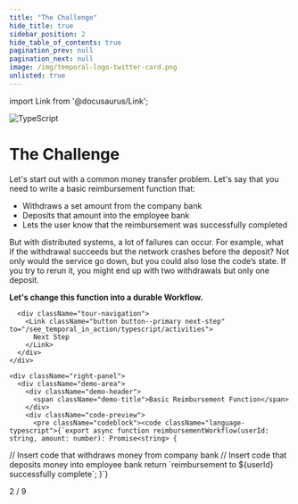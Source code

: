 ```yaml
---
title: "The Challenge"
hide_title: true
sidebar_position: 2
hide_table_of_contents: true
pagination_prev: null
pagination_next: null
image: /img/temporal-logo-twitter-card.png
unlisted: true
---
```


import Link from '@docusaurus/Link';

<div className="temporal-tour-container">
  <div className="sdk-logo">
    <img src="/img/sdk-icons/sdk-typescript.svg" alt="TypeScript" />
  </div>
  
  <div className="content-area">
    <div className="left-panel">
      <div className="tour-header">
        <h1>The Challenge</h1>
        <div className="content-text">
          <p>Let's start out with a common money transfer problem. Let's say that you need to write a basic reimbursement function that:</p>
          <ul>
            <li>Withdraws a set amount from the company bank</li>
            <li>Deposits that amount into the employee bank</li>
            <li>Lets the user know that the reimbursement was successfully completed</li>
          </ul>
          <p>But with distributed systems, a lot of failures can occur. For example, what if the withdrawal succeeds but the network crashes before the deposit? Not only would the service go down, but you could also lose the code’s state. If you try to rerun it, you might end up with two withdrawals but only one deposit.</p>
          <p><strong>Let's change this function into a durable Workflow.</strong></p>
        </div>
      </div>
      
      <div className="tour-navigation">
        <Link className="button button--primary next-step" to="/see_temporal_in_action/typescript/activities">
          Next Step
        </Link>
      </div>
    </div>
    
    <div className="right-panel">
      <div className="demo-area">
        <div className="demo-header">
          <span className="demo-title">Basic Reimbursement Function</span>
        </div>
        <div className="code-preview">
          <pre className="codeblock"><code className="language-typescript">{`export async function reimbursementWorkflow(userId: string, amount: number): Promise<string> {
  // Insert code that withdraws money from company bank
  // Insert code that deposits money into employee bank
  return \`reimbursement to \${userId} successfully complete\`;
}`}</code></pre>
        </div>
      </div>
    </div>
  </div>
  
  <div className="step-navigation">
    <div className="step-indicator">2 / 9</div>
  </div>
</div>

<style jsx>{`
  .temporal-tour-container {
    min-height: 100vh;
    background: radial-gradient(ellipse at top, #1e1b4b 0%, #0f0f23 70%);
    position: relative;
    color: white;
    overflow: hidden;
  }
  
  .temporal-tour-container::before {
    display: none;
  }
  
  @keyframes twinkle {
    0%, 100% { opacity: 0.3; }
    50% { opacity: 1; }
  }
  
  .temporal-tour-container > * {
    position: relative;
    z-index: 2;
  }
  
  .sdk-logo {
    position: absolute;
    top: 2rem;
    right: 2rem;
    width: 48px;
    height: 48px;
    z-index: 10;
  }
  
  .sdk-logo img {
    width: 100%;
    height: 100%;
    object-fit: contain;
  }
  
  .content-area {
    display: flex;
    min-height: 100vh;
  }
  
  .left-panel {
    width: 40%;
    padding: 2rem;
    display: flex;
    flex-direction: column;
    justify-content: center;
  }
  
  .right-panel {
    width: 60%;
    display: flex;
    align-items: center;
    justify-content: center;
    padding: 2rem;
  }
  
  .tour-header h1 {
    font-size: 2.5rem;
    font-weight: 700;
    margin-bottom: 2rem;
    color: white;
    letter-spacing: -0.025em;
    font-family: 'Inter', -apple-system, BlinkMacSystemFont, sans-serif;
  }
  
  .content-text {
    font-size: 1.125rem;
    color: rgba(255, 255, 255, 0.9);
    line-height: 1.7;
    margin-bottom: 3rem;
    font-family: 'Inter', -apple-system, BlinkMacSystemFont, sans-serif;
  }
  
  .content-text p {
    margin-bottom: 1.5rem;
  }
  
  .content-text ul {
    margin: 1.5rem 0;
    padding-left: 1.5rem;
  }
  
  .content-text li {
    margin-bottom: 0.75rem;
    color: rgba(255, 255, 255, 0.8);
  }
  
  .content-text strong {
    color: #8b5cf6;
    font-weight: 600;
  }
  
  .tour-navigation {
    margin-bottom: 6rem;
  }
  
  .next-step {
    background: linear-gradient(135deg, #8b5cf6, #7c3aed) !important;
    border: none !important;
    padding: 0.75rem 1.5rem !important;
    font-size: 1rem !important;
    font-weight: 600 !important;
    border-radius: 8px !important;
    box-shadow: 0 4px 15px rgba(139, 92, 246, 0.4) !important;
    transition: all 0.3s cubic-bezier(0.4, 0, 0.2, 1) !important;
    font-family: 'Inter', -apple-system, BlinkMacSystemFont, sans-serif !important;
    text-transform: none !important;
    letter-spacing: 0 !important;
  }
  
  .next-step:hover {
    background: linear-gradient(135deg, #7c3aed, #6d28d9) !important;
    transform: translateY(-2px) !important;
    box-shadow: 0 8px 25px rgba(139, 92, 246, 0.6) !important;
  }
  
  .demo-area {
    max-width: none;
    width: 100%;
    margin: 0;
  }
  
  .demo-header {
    padding: 1rem 1.5rem;
    border-bottom: 1px solid rgba(255, 255, 255, 0.1);
    background: rgba(255, 255, 255, 0.05);
    border-radius: 12px 12px 0 0;
  }
  
  .demo-title {
    font-size: 0.875rem;
    color: rgba(255, 255, 255, 0.8);
    font-family: 'Inter', -apple-system, BlinkMacSystemFont, sans-serif;
    font-weight: 500;
  }
  
  .code-preview {
    padding: pre;
  }

  .codeblock {
    padding: 1rem;
  }
  
  .code-preview pre {
    padding: 1.5rem;
    margin: 0;
    font-family: 'Fira Code', 'Monaco', 'Consolas', monospace;
    font-size: 0.9rem;
    line-height: 1.6;
    color: #e2e8f0;
    background: none;
    white-space: pre-wrap;
    word-wrap: break-word;
    overflow-x: auto;
  }
  
  .code-preview code {
    background: none;
    padding: 0;
    color: inherit;
  }
  

  .language-typescript .token.keyword {
    color: #c792ea;
    font-weight: 500;
  }
  
  .language-typescript .token.function {
    color: #82aaff;
  }
  
  .language-typescript .token.string {
    color: #c3e88d;
  }
  
  .language-typescript .token.comment {
    color: #546e7a;
    font-style: italic;
  }
  
  .language-typescript .token.operator {
    color: #89ddff;
  }
  
  .language-typescript .token.punctuation {
    color: #89ddff;
  }
  
  .language-typescript .token.property {
    color: #f07178;
  }
  
  .language-typescript .token.number {
    color: #f78c6c;
  }
  
  .language-typescript .token.parameter {
    color: #ffcb6b;
  }
  
  .step-navigation {
    position: absolute;
    bottom: 2rem;
    left: 2rem;
    display: flex;
    align-items: center;
    gap: 1rem;
  }
  
  .step-nav-button {
    width: 40px;
    height: 40px;
    border-radius: 8px;
    background: rgba(255, 255, 255, 0.1);
    border: 1px solid rgba(255, 255, 255, 0.2);
    display: flex;
    align-items: center;
    justify-content: center;
    color: white;
    text-decoration: none;
    font-size: 0.875rem;
    font-weight: 500;
    transition: all 0.3s ease;
  }
  
  .step-nav-button:hover:not(.disabled) {
    background: rgba(255, 255, 255, 0.2);
    color: white;
    text-decoration: none;
  }
  
  .step-nav-button.disabled {
    opacity: 0.3;
    cursor: not-allowed;
  }
  
  .step-indicator {
    color: rgba(255, 255, 255, 0.6);
    font-size: 0.875rem;
    font-family: 'Courier New', monospace;
    font-weight: 500;
  }
  
  @media (max-width: 1024px) {
    .content-area {
      flex-direction: column;
    }
    
    .left-panel, .right-panel {
      width: 100%;
    }
    
    .left-panel {
      padding: 2rem 1rem;
    }
    
    .right-panel {
      width: 70%;
    }
    
    .sdk-logo {
      top: 1rem;
      right: 1rem;
      width: 40px;
      height: 40px;
    }
    
    .tour-header h1 {
      font-size: 2rem;
    }
    
    .step-navigation {
      position: static;
      justify-content: center;
      padding: 1rem;
      margin-top: 2rem;
    }
  }
`}</style>

